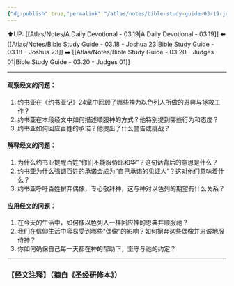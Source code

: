```yaml
---
{"dg-publish":true,"permalink":"/atlas/notes/bible-study-guide-03-19-joshua-24/"}
---
```


⬆️UP: [[Atlas/Notes/A Daily Devotional - 03.19\|A Daily Devotional - 03.19]]
⬅️ [[Atlas/Notes/Bible Study Guide - 03.18 - Joshua 23\|Bible Study Guide - 03.18 - Joshua 23]]
➡️ [[Atlas/Notes/Bible Study Guide - 03.20 - Judges 01\|Bible Study Guide - 03.20 - Judges 01]] 

---

#### 观察经文的问题：

1. 约书亚在《约书亚记》24章中回顾了哪些神为以色列人所做的恩典与拯救工作？
2. 约书亚在本段经文中如何描述顺服神的方式？他特别提到哪些行为和态度？
3. 约书亚如何回应百姓的承诺？他提出了什么警告或挑战？

#### 解释经文的问题：

1. 为什么约书亚提醒百姓“你们不能服侍耶和华”？这句话背后的意思是什么？
2. 约书亚为什么强调百姓的承诺会成为“自己承诺的见证人”？这对他们意味着什么？
3. 约书亚呼吁百姓摒弃偶像，专心敬拜神，这与神对以色列的期望有什么关系？

#### 应用经文的问题：

1. 在今天的生活中，如何像以色列人一样回应神的恩典并顺服祂？
2. 我们在信仰生活中容易受到哪些“偶像”的影响？如何摒弃这些偶像并忠诚地服侍神？
3. 你如何确保自己每一天都在神的帮助下，坚守与祂的约定？

---
### 【经文注释】（摘自《圣经研修本》）
